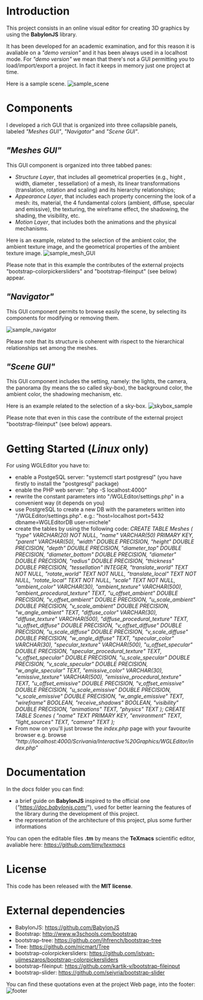 # Introduction
This project consists in an online visual editor for creating 3D graphics by using the **BabylonJS** library.

It has been developed for an academic examination, and for this reason it is avaliable on a *"demo version"* and it has been always used in a localhost mode.
For *"demo version"* we mean that there's not a GUI permitting you to load/import/export a project. In fact it keeps in memory just one project at time.

Here is a sample scene.
![sample_scene](https://cloud.githubusercontent.com/assets/18027256/17245194/a55079b4-5585-11e6-8047-6765e86080ee.png)

# Components
I developed a rich GUI that is organized into three collapsible panels, labeled *"Meshes GUI"*, *"Navigator"* and *"Scene GUI"*.

## *"Meshes GUI"*
This GUI component is organized into three tabbed panes:  
* *Structure Layer*, that includes all geometrical properties (e.g., hight , width, diameter ,
tessellation) of a mesh, its linear transformations (translation, rotation and scaling) and its
hierarchy relationships;
* *Appearance Layer*, that includes each property concerning the look of a mesh: its,
material, the 4 fundamental colors (ambient, diffuse, specular and emissive), the texturing,
the wireframe effect, the shadowing, the shading, the visibility, etc.
* *Motion Layer*, that includes both the animations and the physical mechanisms.

Here is an example, related to the selection of the ambient color, the ambient texture image, and the geometrical properties of the ambient texture image. 
![sample_mesh_GUI](https://cloud.githubusercontent.com/assets/18027256/17245954/58228156-5589-11e6-97c2-b36f241fba54.png)

Please note that in this example the contributes of the external projects "bootstrap-colorpickersliders" and "bootstrap-fileinput" (see below) appear.


## *"Navigator"*
This GUI component permits to browse easily the scene, by selecting its components for modifying or removing them.

![sample_navigator](https://cloud.githubusercontent.com/assets/18027256/17246965/d70b0122-558f-11e6-9158-6023a7f857f1.png)

Please note that its structure is coherent with rispect to the hierarchical relationships set among the meshes.

## *"Scene GUI"*
This GUI component includes the setting, namely: the lights, the camera, the panorama (by means the so called sky-box), the background color, the ambient color, the shadowing mechanism, etc.

Here is an example related to the selection of a sky-box.
![skybox_sample](https://cloud.githubusercontent.com/assets/18027256/17246713/2bf97e4a-558e-11e6-8d5a-444b498116ea.png)

Please note that even in this case the contribute of the external project "bootstrap-fileinput" (see below) appears.

# Getting Started (*Linux* only)
For using WGLEditor you have to:
* enable a PostgeSQL server: "systemctl start postgresql" (you have firstly to install the "postgresql" package)
* enable the PHP web server: "php -S localhost:4000"
* rewrite the constant parameters into "/WGLEditor/settings.php" in a convenient way (it depends on you)
* use PostgreSQL to create a new DB with the parameters written into "/WGLEditor/settings.php".
		e.g.: "host=localhost port=5432 dbname=WGLEditorDB user=michele"
* create the tables by using the following code: 
  *CREATE TABLE Meshes (
  "type" VARCHAR(20) NOT NULL,
  "name" VARCHAR(50) PRIMARY KEY,
  "parent" VARCHAR(50),
  "width" DOUBLE PRECISION,
  "height" DOUBLE PRECISION,
  "depth" DOUBLE PRECISION,
  "diameter_top" DOUBLE PRECISION,
  "diameter_bottom" DOUBLE PRECISION,
  "diameter" DOUBLE PRECISION,
  "radius" DOUBLE PRECISION,
  "thickness" DOUBLE PRECISION,
  "tessellation" INTEGER,
  "translate_world" TEXT NOT NULL,
  "rotate_world" TEXT NOT NULL,
  "translate_local" TEXT NOT NULL,
  "rotate_local" TEXT NOT NULL,
  "scale" TEXT NOT NULL,
  "ambient_color" VARCHAR(30),
  "ambient_texture" VARCHAR(500),
  "ambient_procedural_texture" TEXT,
  "u_offset_ambient" DOUBLE PRECISION,
  "v_offset_ambient" DOUBLE PRECISION,
  "u_scale_ambient" DOUBLE PRECISION,
  "v_scale_ambient" DOUBLE PRECISION,
  "w_angle_ambient" TEXT,
  "diffuse_color" VARCHAR(30),
  "diffuse_texture" VARCHAR(500),
  "diffuse_procedural_texture" TEXT,
  "u_offset_diffuse" DOUBLE PRECISION,
  "v_offset_diffuse" DOUBLE PRECISION,
  "u_scale_diffuse" DOUBLE PRECISION,
  "v_scale_diffuse" DOUBLE PRECISION,
  "w_angle_diffuse" TEXT,
  "specular_color" VARCHAR(30),
  "specular_texture" VARCHAR(500),
  "u_offset_specular" DOUBLE PRECISION,
  "specular_procedural_texture" TEXT,
  "v_offset_specular" DOUBLE PRECISION,
  "u_scale_specular" DOUBLE PRECISION,
  "v_scale_specular" DOUBLE PRECISION,
  "w_angle_specular" TEXT,
  "emissive_color" VARCHAR(30),
  "emissive_texture" VARCHAR(500),
  "emissive_procedural_texture" TEXT,
  "u_offset_emissive" DOUBLE PRECISION,
  "v_offset_emissive" DOUBLE PRECISION,
  "u_scale_emissive" DOUBLE PRECISION,
  "v_scale_emissive" DOUBLE PRECISION,
  "w_angle_emissive" TEXT,
  "wireframe" BOOLEAN,
  "receive_shadows" BOOLEAN,
  "visibility" DOUBLE PRECISION,
  "animations" TEXT,
  "physics" TEXT
);
CREATE TABLE Scenes (
  "name" TEXT PRIMARY KEY,
  "environment" TEXT,
  "light_sources" TEXT,
  "camera" TEXT
);*
* From now on you'll just browse the *index.php* page with your favourite browser
 e.g. browse *"http://localhost:4000/Scrivania/Interactive%20Graphics/WGLEditor/index.php"*

# Documentation
In the *docs* folder you can find:
* a brief guide on **BabylonJS** inspired to the official one (*"https://doc.babylonjs.com/"*), used for better learning the features of the library during the development of this project.
* the representation of the architecture of this project, plus some further informations

You can open the editable files **.tm** by means the **TeXmacs** scientific editor, avaliable here: *https://github.com/timy/texmacs*

# License
This code has been released with the **MIT license**.

# External dependencies
* BabylonJS: https://github.com/BabylonJS
* Bootstrap: http://www.w3schools.com/bootstrap  
* bootstrap-tree: https://github.com/jhfrench/bootstrap-tree
* Tree: https://github.com/nicmart/Tree 
* bootstrap-colorpickersliders: https://github.com/istvan-ujjmeszaros/bootstrap-colorpickersliders 		
* bootstrap-fileinput: https://github.com/kartik-v/bootstrap-fileinput  
* bootstrap-slider: https://github.com/seiyria/bootstrap-slider

You can find these quotations even at the project Web page, into the footer:
![footer](https://cloud.githubusercontent.com/assets/18027256/17247000/29c8f0a4-5590-11e6-8ae9-480cfe8820f5.png)
